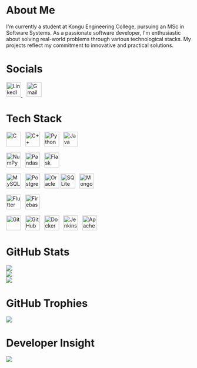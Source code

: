 # About Me

I'm currently a student at Kongu Engineering College, pursuing an MSc in Software Systems. As a passionate software developer, I'm enthusiastic about solving real-world problems through various technological stacks. My projects reflect my commitment to innovative and practical solutions.

# Socials

<!-- LinkedIn Icon -->
<a href="https://www.linkedin.com/in/akilesh-g-a-704959304/" target="_blank">
  <img src="https://cdn-icons-png.flaticon.com/512/174/174857.png" alt="LinkedIn" height="40"/>
</a>&nbsp;&nbsp;

<!-- Email Icon -->
<a href="mailto:akileshga.1466@gmail.com">
  <img src="https://cdn-icons-png.flaticon.com/512/732/732200.png" alt="Gmail" height="40"/>
</a>

# Tech Stack

<!-- Programming Languages -->

<img src="https://upload.wikimedia.org/wikipedia/commons/1/19/C_Logo.png" alt="C" height="40"/>&nbsp;&nbsp;
<img src="https://upload.wikimedia.org/wikipedia/commons/1/18/ISO_C%2B%2B_Logo.svg" alt="C++" height="40"/>&nbsp;&nbsp;
<img src="https://www.python.org/static/community_logos/python-logo.png" alt="Python" height="40"/>&nbsp;&nbsp;
<img src="https://upload.wikimedia.org/wikipedia/en/3/30/Java_programming_language_logo.svg" alt="Java" height="40"/>

<!-- Python Libraries/Frameworks -->

<img src="https://numpy.org/images/logo.svg" alt="NumPy" height="40"/>&nbsp;&nbsp;
<img src="https://pandas.pydata.org/static/img/pandas_mark.svg" alt="Pandas" height="40"/>&nbsp;&nbsp;
<img src="https://upload.wikimedia.org/wikipedia/commons/3/3c/Flask_logo.svg" alt="Flask" height="40"/>

<!-- Database Logos -->

<img src="https://www.mysql.com/common/logos/logo-mysql-170x115.png" alt="MySQL" height="40"/>&nbsp;&nbsp;
<img src="https://www.postgresql.org/media/img/about/press/elephant.png" alt="PostgreSQL" height="40"/>&nbsp;&nbsp;
<img src="https://cdn.worldvectorlogo.com/logos/oracle-6.svg" alt="Oracle" height="40"/>
<img src="https://upload.wikimedia.org/wikipedia/commons/3/38/SQLite370.svg" alt="SQLite" height="40"/>&nbsp;&nbsp;
<img src="https://webassets.mongodb.com/_com_assets/cms/mongodb_logo1-76twgcu2dm.png" alt="MongoDB" height="40"/>

<!-- Flutter & Firebase Logos -->

<img src="https://upload.wikimedia.org/wikipedia/commons/1/17/Google-flutter-logo.png" alt="Flutter" height="40"/>&nbsp;&nbsp;
<img src="https://firebase.google.com/downloads/brand-guidelines/PNG/logo-vertical.png" alt="Firebase" height="40"/>

<!-- DevOps Tools -->

<img src="https://git-scm.com/images/logos/downloads/Git-Icon-1788C.png" alt="Git" height="40"/>&nbsp;&nbsp;
<img src="https://github.githubassets.com/images/modules/logos_page/GitHub-Mark.png" alt="GitHub" height="40"/>&nbsp;&nbsp;
<img src="https://www.docker.com/wp-content/uploads/2022/03/vertical-logo-monochromatic.png" alt="Docker" height="40"/>&nbsp;&nbsp;
<img src="https://www.jenkins.io/images/logos/jenkins/jenkins.png" alt="Jenkins" height="40"/>&nbsp;&nbsp;
<img src="https://upload.wikimedia.org/wikipedia/commons/5/52/Apache_Maven_logo.png" alt="Apache Maven" height="40" />


# GitHub Stats

![](https://github-readme-stats.vercel.app/api?username=Akilesh-GA&theme=default&hide_border=false&include_all_commits=false&count_private=false)<br/>
![](https://github-readme-streak-stats.herokuapp.com/?user=Akilesh-GA&theme=default&hide_border=false)<br/>
![](https://github-readme-stats.vercel.app/api/top-langs/?username=Akilesh-GA&theme=default&hide_border=false&include_all_commits=false&count_private=false&layout=compact)

# GitHub Trophies

![](https://github-profile-trophy.vercel.app/?username=Akilesh-GA&theme=default&no-frame=false&no-bg=true&margin-w=4)

# Developer Insight

![](https://quotes-github-readme.vercel.app/api?type=horizontal&theme=light)
